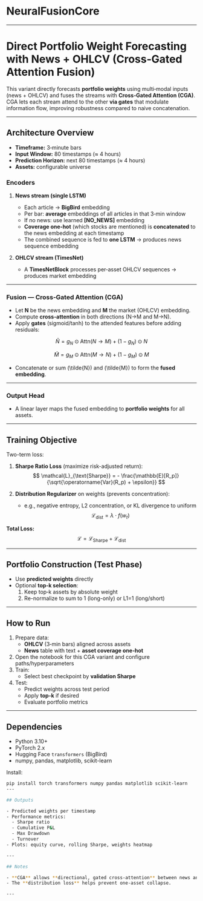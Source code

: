 # NeuralFusionCore

---

# Direct Portfolio Weight Forecasting with News + OHLCV (Cross‑Gated **Attention** Fusion)

This variant directly forecasts **portfolio weights** using multi‑modal inputs (news + OHLCV) and fuses the streams with **Cross‑Gated Attention (CGA)**.  
CGA lets each stream attend to the other **via gates** that modulate information flow, improving robustness compared to naive concatenation.

---

## Architecture Overview

- **Timeframe:** 3‑minute bars  
- **Input Window:** 80 timestamps (≈ 4 hours)  
- **Prediction Horizon:** next 80 timestamps (≈ 4 hours)  
- **Assets:** configurable universe

### Encoders

1. **News stream (single LSTM)**  
   - Each article → **BigBird** embedding  
   - Per bar: **average** embeddings of all articles in that 3‑min window  
   - If no news: use learned **[NO_NEWS]** embedding  
   - **Coverage one‑hot** (which stocks are mentioned) is **concatenated** to the news embedding at each timestamp  
   - The combined sequence is fed to **one LSTM** → produces news sequence embedding  

2. **OHLCV stream (TimesNet)**  
   - A **TimesNetBlock** processes per‑asset OHLCV sequences → produces market embedding  

---

### Fusion — Cross‑Gated **Attention** (CGA)

- Let **N** be the news embedding and **M** the market (OHLCV) embedding.  
- Compute **cross‑attention** in both directions (N→M and M→N).  
- Apply **gates** (sigmoid/tanh) to the attended features before adding residuals:

$$
\tilde{N} = g_N \odot \text{Attn}(N \rightarrow M) + (1-g_N) \odot N
$$

$$
\tilde{M} = g_M \odot \text{Attn}(M \rightarrow N) + (1-g_M) \odot M
$$

- Concatenate or sum \(\tilde{N}\) and \(\tilde{M}\) to form the **fused embedding**.

---

### Output Head

- A linear layer maps the fused embedding to **portfolio weights** for all assets.

---

## Training Objective

Two-term loss:

1. **Sharpe Ratio Loss** (maximize risk-adjusted return):
$$
\mathcal{L}_{\text{Sharpe}} = - \frac{\mathbb{E}[R_p]}{\sqrt{\operatorname{Var}(R_p) + \epsilon}}
$$

2. **Distribution Regularizer** on weights (prevents concentration):  
   - e.g., negative entropy, L2 concentration, or KL divergence to uniform  
$$
\mathcal{L}_{\text{dist}} = \lambda \cdot f(w_t)
$$

**Total Loss:**
$$
\mathcal{L} = \mathcal{L}_{\text{Sharpe}} + \mathcal{L}_{\text{dist}}
$$

---

## Portfolio Construction (Test Phase)

- Use **predicted weights** directly  
- Optional **top‑k selection**:  
  1. Keep top‑k assets by absolute weight  
  2. Re-normalize to sum to 1 (long-only) or L1=1 (long/short)

---

## How to Run

1. Prepare data:  
   - **OHLCV** (3‑min bars) aligned across assets  
   - **News** table with text + **asset coverage one‑hot**  
2. Open the notebook for this CGA variant and configure paths/hyperparameters  
3. Train:  
   - Select best checkpoint by **validation Sharpe**  
4. Test:  
   - Predict weights across test period  
   - Apply **top‑k** if desired  
   - Evaluate portfolio metrics  

---

## Dependencies

- Python 3.10+  
- PyTorch 2.x  
- Hugging Face `transformers` (BigBird)  
- numpy, pandas, matplotlib, scikit-learn  

Install:
```bash
pip install torch transformers numpy pandas matplotlib scikit-learn
---

## Outputs

- Predicted weights per timestamp
- Performance metrics:
  - Sharpe ratio
  - Cumulative P&L
  - Max Drawdown
  - Turnover
- Plots: equity curve, rolling Sharpe, weights heatmap

---

## Notes

- **CGA** allows **directional, gated cross‑attention** between news and market signals.
- The **distribution loss** helps prevent one‑asset collapse.

---


